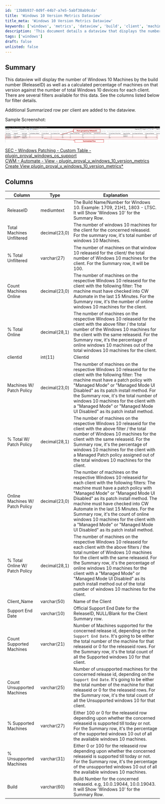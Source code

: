 ```yaml
---
id: '13b8b937-0d9f-44b7-a7e5-5abf38ab9cda'
title: 'Windows 10 Version Metrics Dataview'
title_meta: 'Windows 10 Version Metrics Dataview'
keywords: ['windows', 'metrics', 'dataview', 'build', 'client', 'machines', 'releaseid', 'patch']
description: 'This document details a dataview that displays the number of Windows 10 machines by their build number, including calculated percentages of each version against the total number of Windows 10 devices for each client. It includes various filters and a summary row for each client.'
tags: ['windows']
draft: false
unlisted: false
---
```

## Summary

This dataview will display the number of Windows 10 Machines by the build number (ReleaseID) as well as a calculated percentage of machines on that version against the number of total Windows 10 devices for each client. There are several filters available for this data. See the columns listed below for filter details.

Additional Summarized row per client are added to the dataview.

Sample Screenshot:

![Sample Screenshot](../../../static/img/Windows-10-Version-Metrics-+-Filters-+-Client-Filters/image_1.png)

[SEC - Windows Patching - Custom Table - plugin_proval_windows_os_support](<../tables/plugin_proval_windows_os_support.md>)  
[CWM - Automate - View - plugin_proval_v_windows_10_version_metrics](https://proval.itglue.com/DOC-5078775-9373661)  
[Create View plugin_proval_v_windows_10_version_metrics*](<../scripts/Create View plugin_proval_v_windows_10_version_metrics.md>)

## Columns

| Column                           | Type            | Explanation                                                                                                                                                                                                 |
|----------------------------------|-----------------|-------------------------------------------------------------------------------------------------------------------------------------------------------------------------------------------------------------|
| ReleaseID                        | mediumtext      | The Build Name/Number for Windows 10. Example: 1709, 21H1, 1803 - LTSC. It will Show 'Windows 10' for the Summary Row.                                                                                   |
| Total Machines Unfiltered        | decimal(23,0)   | The number of windows 10 machines for the client for the concerned releaseid. For the summary row, it's total number of windows 10 Machines.                                                               |
| % Total Unfiltered               | varchar(27)     | The number of machines on that window 10 releaseid for the client/ the total number of Windows 10 machines for the client. For the Summary row, it will be 100.                                          |
| Count Machines Online            | decimal(23,0)   | The number of machines on the respective Windows 10 releaseid for the client with the following filter: The machine must have checked into CW Automate in the last 15 Minutes. For the Summary row, it's the number of online windows 10 machines for the client. |
| % Total Online                   | decimal(28,1)   | The number of machines on the respective Windows 10 releaseid for the client with the above filter / the total number of the Windows 10 machines for the client with the same releaseid. For the Summary row, it's the percentage of online windows 10 machines out of the total windows 10 machines for the client. |
| clientid                         | int(11)         | Clientid                                                                                                                                                                                                      |
| Machines W/ Patch Policy         | decimal(23,0)   | The number of machines on the respective Windows 10 releaseid for the client with the following filter: The machine must have a patch policy with "Managed Mode" or "Managed Mode UI Disabled" as its patch install method. For the Summary row, it's the total number of windows 10 machines for the client with a "Managed Mode" or "Managed Mode UI Disabled" as its patch install method. |
| % Total W/ Patch Policy          | decimal(28,1)   | The number of machines on the respective Windows 10 releaseid for the client with the above filter / the total number of Windows 10 machines for the client with the same releaseid. For the Summary row, it's the percentage of windows 10 machines for the client with a Managed Patch policy assigned out of the total windows 10 machines for the client. |
| Online Machines W/ Patch Policy   | decimal(23,0)   | The number of machines on the respective Windows 10 releaseid for each client with the following filters: The machine must have a patch policy with "Managed Mode" or "Managed Mode UI Disabled" as its patch install method. The machine must have checked into CW Automate in the last 15 Minutes. For the Summary row, it's the count of online windows 10 machines for the client with a "Managed Mode" or "Managed Mode UI Disabled" as its patch install method. |
| % Total Online W/ Patch Policy   | decimal(28,1)   | The number of machines on the respective Windows 10 releaseid for each client with the above filters / the total number of Windows 10 machines for the client with the same releaseid. For the Summary row, it's the percentage of online windows 10 machines for the client with a "Managed Mode" or "Managed Mode UI Disabled" as its patch install method out of the total number of windows 10 machines for the client. |
| Client_Name                      | varchar(50)     | Name of the Client                                                                                                                                                                                           |
| Support End Date                 | varchar(10)     | Official Support End Date for the ReleaseID, NULL/Blank for the Client Summary row.                                                                                                                      |
| Count Supported Machines          | varchar(21)     | Number of Machines supported for the concerned release id, depending on the `Support End Date`. It's going to be either the total number of the machine for that releaseid or 0 for the releaseid rows. For the Summary row, it's the total count of all the Supported windows 10 for that client. |
| Count Unsupported Machines        | varchar(25)     | Number of unsupported machines for the concerned release id, depending on the `Support End Date`. It's going to be either the total number of the machine for that releaseid or 0 for the releaseid rows. For the Summary row, it's the total count of all the Unsupported windows 10 for that client. |
| % Supported Machines              | varchar(27)     | Either 100 or 0 for the releaseid row depending upon whether the concerned releaseid is supported till today or not. For the Summary row, it's the percentage of the supported windows 10 out of all the available windows 10 machines. |
| % Unsupported Machines            | varchar(31)     | Either 0 or 100 for the releaseid row depending upon whether the concerned releaseid is supported till today or not. For the Summary row, it's the percentage of the unsupported windows 10 out of all the available windows 10 machines. |
| Build                             | varchar(60)     | Build Number for the concerned releaseid. e.g, 10.0.19044, 10.0.19043. It will Show 'Windows 10' for the Summary Row.                                                                                     |













